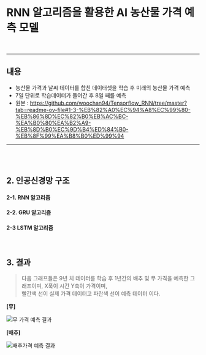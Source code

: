 # RNN 알고리즘을 활용한 AI 농산물 가격 예측 모델 

<br>

<hr>

## 내용 
- 농산물 가격과 날씨 데이터를 합친 데이터셋을 학습 후 미래의 농산물 가격 예측 
- 7일 단위로 학습데이터가 들어간 후 8일 째를 예측
- 원본 : https://github.com/woochan94/Tensorflow_RNN/tree/master?tab=readme-ov-file#1-3-%EB%82%A0%EC%94%A8%EC%99%80-%EB%86%8D%EC%82%B0%EB%AC%BC-%EA%B0%80%EA%B2%A9-%EB%8D%B0%EC%9D%B4%ED%84%B0-%EB%8F%99%EA%B8%B0%ED%99%94

<hr>

<br>
 
 <br> 

 ## 2. 인공신경망 구조 
 #### 2-1. RNN 알고리즘
 #### 2-2. GRU 알고리즘
 #### 2-3 LSTM 알고리즘

 <br> 

 ## 3. 결과 
> 다음 그래프들은 9년 치 데이터를 학습 후 1년간의 배추 및 무 가격을 예측한 그래프이며, X푹이 시간 Y축이 가격이며, <br>
> 빨간색 선이 실제 가격 데이터고 파란색 선이 예측 데이터 이다. 

**[무]**

![무 가격 예측 결과](https://github.com/winterspriggan/-Tensorflow-RNN/assets/92315795/e3922fde-1573-4964-9ca0-75accf0d9b27)

**[배추]**

![배추가격 예측 결과](https://github.com/winterspriggan/-Tensorflow-RNN/assets/92315795/a58b75cd-96af-4253-accb-172713c0a390)

<br>
